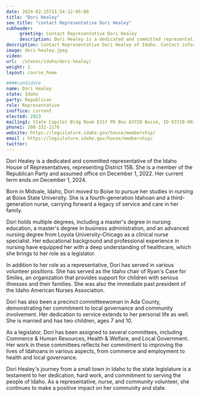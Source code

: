 ```yaml
---
date: 2024-02-15T11:54:12-05:00
title: "Dori Healey"
seo_title: "contact Representative Dori Healey"
subheader:
     greeting: Contact Representative Dori Healey
     description: Dori Healey is a dedicated and committed representative of the Idaho House of Representatives, representing District 15B. She is a member of the Republican Party and assumed office on December 1, 2022. Her current term ends on December 1, 2024.
description: Contact Representative Dori Healey of Idaho. Contact information for Dori Healey includes email address, phone number, and mailing address.
image: dori-healey.jpeg
video:
url:  /states/idaho/dori-healey/
weight: 1
layout: course_home

####candidate
name: Dori Healey
state: Idaho
party: Republican
role: Representative
inoffice: current
elected: 2023
mailing1: State Capitol Bldg Room E157 PO Box 83720 Boise, ID 83720-0038
phone1: 208-332-1176
website: https://legislature.idaho.gov/house/membership/
email : https://legislature.idaho.gov/house/membership/
twitter:
---
```


Dori Healey is a dedicated and committed representative of the Idaho House of Representatives, representing District 15B. She is a member of the Republican Party and assumed office on December 1, 2022. Her current term ends on December 1, 2024.

Born in Midvale, Idaho, Dori moved to Boise to pursue her studies in nursing at Boise State University. She is a fourth-generation Idahoan and a third-generation nurse, carrying forward a legacy of service and care in her family.

Dori holds multiple degrees, including a master's degree in nursing education, a master's degree in business administration, and an advanced nursing degree from Loyola University-Chicago as a clinical nurse specialist. Her educational background and professional experience in nursing have equipped her with a deep understanding of healthcare, which she brings to her role as a legislator.

In addition to her role as a representative, Dori has served in various volunteer positions. She has served as the Idaho chair of Ryan's Case for Smiles, an organization that provides support for children with serious illnesses and their families. She was also the immediate past president of the Idaho American Nurses Association.

Dori has also been a precinct committeewoman in Ada County, demonstrating her commitment to local governance and community involvement. Her dedication to service extends to her personal life as well. She is married and has two children, ages 7 and 10.

As a legislator, Dori has been assigned to several committees, including Commerce & Human Resources, Health & Welfare, and Local Government. Her work in these committees reflects her commitment to improving the lives of Idahoans in various aspects, from commerce and employment to health and local governance.

Dori Healey's journey from a small town in Idaho to the state legislature is a testament to her dedication, hard work, and commitment to serving the people of Idaho. As a representative, nurse, and community volunteer, she continues to make a positive impact on her community and state.
